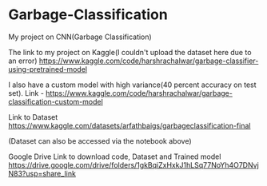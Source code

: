 ﻿# Garbage-Classification


My project on CNN(Garbage Classification)

The link to my project on Kaggle(I couldn't upload the dataset here due to an error) https://www.kaggle.com/code/harshrachalwar/garbage-classifier-using-pretrained-model

I also have a custom model with high variance(40 percent accuracy on test set). Link - https://www.kaggle.com/code/harshrachalwar/garbage-classification-custom-model

Link to Dataset https://www.kaggle.com/datasets/arfathbaigs/garbageclassification-final

(Dataset can also be accessed via the notebook above)


Google Drive Link to download code, Dataset and Trained model
https://drive.google.com/drive/folders/1gkBqiZxHxkJ1hLSq77NoYh4O7DNvjN83?usp=share_link
